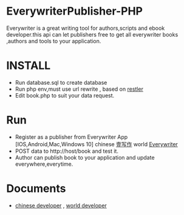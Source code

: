 # EverywriterPublisher-PHP
Everywriter is a great writing tool for authors,scripts and ebook developer.this api can let publishers free to get all everywriter books ,authors and tools to your application.

# INSTALL
* Run database.sql to create database
* Run php env,must use url rewrite , based on [restler](https://github.com/Luracast/Restler)
* Edit book.php to suit your data request.

# Run
* Register as a publisher from Everywriter App [IOS,Android,Mac,Windows 10]  chinese [壹写作](http://www.1xiezuo.com) world [Everywriter](http://www.ciiat.com)
* POST data to http://host/book and test it.
* Author can publish book to your application and update everywhere,everytime.

# Documents
* [chinese developer](http://www.1xiezuo.com/deveoper) , [world developer](http://www.ciiat.com/deveoper)





